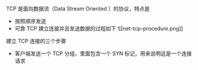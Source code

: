 TCP 是面向数据流（Data Stream Oriented ）的协议，特点是
- 按照顺序发送
- 可靠
TCP 建立连接并且发送数据的过程如下
![[net-tcp-procedure.png]]

建立 TCP 连接的三个步骤
- 客户端发送一个 TCP 分组，里面包含一个 SYN 标记，用来说明这是一个连接请求